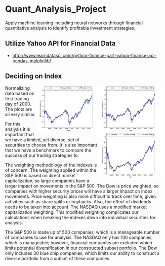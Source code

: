 # Quant_Analysis_Project  
Apply machine learning including neural networks through financial quantitative analysis to identify profitable investment strategies.  

## Utilize Yahoo API for Financial Data  
* http://www.learndatasci.com/python-finance-part-yahoo-finance-api-pandas-matplotlib/

## Deciding on Index  

<img align="right" src="/plots/dow_plot.png" alt="Dow Plot" width=40%>  

<img align="right" src="/plots/snp_plot.png" alt="S&P Plot" width=40%>  

<img align="right" src="/plots/nasdaq_plot.png" alt="NASDAQ Plot" width=40%>  

Normalizing data based on first trading day of 2000. The plots are all very similar.

For this analysis it is important that we have a limited, yet diverse, set of securities to choose from. It is also important that we have a benchmark to compare the success of our trading strategies to.  

The weighting methodology of the indexes is of concern. The weighting applied within the S&P 500 is based on direct market capitalization, so large companies have a larger impact on movements in the S&P 500. The Dow is price weighted, so companies with higher security prices will have a larger impact on index movements. Price weighting is also more difficult to track over time, given activities such as share splits or buybacks. Also, the effect of dividends needs to be taken into account. The NASDAQ uses a modified market capitalization weighting. This modified weighting complicates our calculations when breaking the indexes down into individual securities for analysis.  

The S&P 500 is made up of 500 companies, which is a manageable number of companies to use for analysis. The NASDAQ only has 100 companies, which is manageable; however, financial companies are excluded which limits potential diversification in our constructed subset portfolio. The Dow only includes 30 blue chip companies, which limits our ability to construct a diverse portfolio from a subset of these companies.
